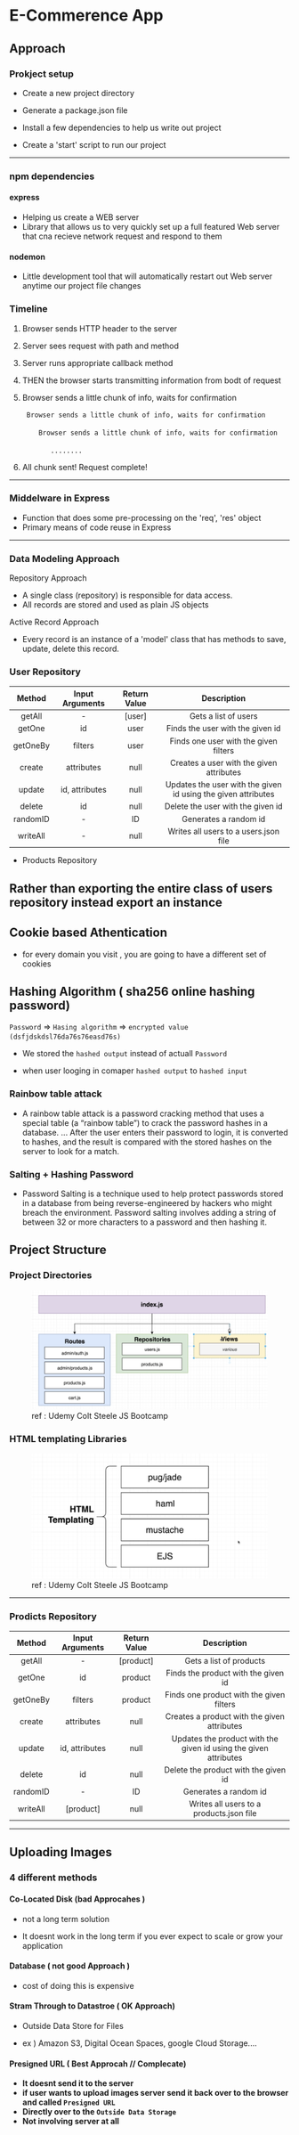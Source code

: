 # E-Commerence App

## Approach

### Prokject setup

- Create a new project directory

- Generate a package.json file

- Install a few dependencies to help us write out project

- Create a 'start' script to run our project

---

### npm dependencies

#### express

- Helping us create a WEB server
- Library that allows us to very quickly set up a full featured Web server that cna recieve network request and respond to them

#### nodemon

- Little development tool that will automatically restart out Web server anytime our project file changes

### Timeline

1.  Browser sends HTTP header to the server
2.  Server sees request with path and method
3.  Server runs appropriate callback method
4.  THEN the browser starts transmitting information from bodt of request
5.  Browser sends a little chunk of info, waits for confirmation

         Browser sends a little chunk of info, waits for confirmation

            Browser sends a little chunk of info, waits for confirmation

               ........

6.  All chunk sent! Request complete!

---

### Middelware in Express

- Function that does some pre-processing on the 'req', 'res' object
- Primary means of code reuse in Express

---

### Data Modeling Approach

Repository Approach

- A single class (repository) is responsible for data access.
- All records are stored and used as plain JS objects

Active Record Approach

- Every record is an instance of a 'model' class that has methods to save, update, delete this record.

### User Repository

|  Method  | Input Arguments | Return Value |                          Description                          |
| :------: | :-------------: | :----------: | :-----------------------------------------------------------: |
|  getAll  |        -        |    [user]    |                     Gets a list of users                      |
|  getOne  |       id        |     user     |               Finds the user with the given id                |
| getOneBy |     filters     |     user     |             Finds one user with the given filters             |
|  create  |   attributes    |     null     |           Creates a user with the given attributes            |
|  update  | id, attributes  |     null     | Updates the user with the given id using the given attributes |
|  delete  |       id        |     null     |               Delete the user with the given id               |
| randomID |        -        |      ID      |                     Generates a random id                     |
| writeAll |        -        |     null     |             Writes all users to a users.json file             |

- Products Repository

## Rather than exporting the entire class of users repository instead export an instance

## Cookie based Athentication

- for every domain you visit , you are going to have a different set of cookies

## Hashing Algorithm ( sha256 online hashing password)

`Password` => `Hasing algorithm` => `encrypted value (dsfjdskdsl76da76s76easd76s)`

- We stored the `hashed output` instead of actuall `Password`

- when user looging in comaper `hashed output` to `hashed input`

### Rainbow table attack

- A rainbow table attack is a password cracking method that uses a special table (a “rainbow table”) to crack the password hashes in a database. ... After the user enters their password to login, it is converted to hashes, and the result is compared with the stored hashes on the server to look for a match.

### Salting + Hashing Password

- Password Salting is a technique used to help protect passwords stored in a database from being reverse-engineered by hackers who might breach the environment. Password salting involves adding a string of between 32 or more characters to a password and then hashing it.

## Project Structure

### Project Directories

<figure>
    <img src="images/project-directories.png">
    <caption>ref : Udemy Colt Steele JS Bootcamp</caption>
</figure>

### HTML templating Libraries

<figure>
    <img src="images/templating-libraries.png">
    <caption>ref : Udemy Colt Steele JS Bootcamp</caption>
</figure>

---

### Prodicts Repository

|  Method  | Input Arguments | Return Value |                           Description                            |
| :------: | :-------------: | :----------: | :--------------------------------------------------------------: |
|  getAll  |        -        |  [product]   |                     Gets a list of products                      |
|  getOne  |       id        |   product    |               Finds the product with the given id                |
| getOneBy |     filters     |   product    |             Finds one product with the given filters             |
|  create  |   attributes    |     null     |           Creates a product with the given attributes            |
|  update  | id, attributes  |     null     | Updates the product with the given id using the given attributes |
|  delete  |       id        |     null     |               Delete the product with the given id               |
| randomID |        -        |      ID      |                      Generates a random id                       |
| writeAll |    [product]    |     null     |             Writes all users to a products.json file             |

---

## Uploading Images

### 4 different methods

#### Co-Located Disk (bad Approcahes )

- not a long term solution

- It doesnt work in the long term if you ever expect to scale or grow your application

#### Database ( not good Approach )

- cost of doing this is expensive

#### Stram Through to Datastroe ( OK Approach)

- Outside Data Store for Files

- ex ) Amazon S3, Digital Ocean Spaces, google Cloud Storage....

#### <strong>Presigned URL ( Best Approcah // Complecate)<strong>

- It doesnt send it to the server
- if user wants to upload images server send it back over to the browser and called `Presigned URL`
- Directly over to the `Outside Data Storage`
- Not involving server at all
